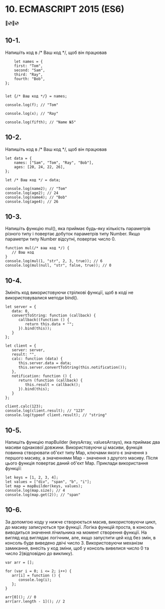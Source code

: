 # 10. ECMASCRIPT 2015 (ES6)
📀💿📀💿

## 10-1.
Напишіть код в /* Ваш код */, щоб він працював
``` 
    let names = {
    first: "Tom",
    second: "Sam",
    third: "Ray",
    fourth: "Bob",
};


let {/* Ваш код */} = names;

console.log(f); // "Tom"

console.log(x); // "Ray"

console.log(fifth); // "Name №5"

```

## 10-2.
Напишіть код в /* Ваш код */, щоб він працював
```
let data = {
    names: ["Sam", "Tom", "Ray", "Bob"],
    ages: [20, 24, 22, 26],
};

let /* Ваш код */ = data;

console.log(name2); // "Tom"
console.log(age2); // 24
console.log(name4); // "Bob"
console.log(age4); // 26
```


## 10-3.
Напишіть функцію mul(), яка приймає будь-яку кількість параметрів різного типу і повертає добуток параметрів типу Number.
Якщо параметри типу Number відсутні, повертає число 0.
```
function mul(/* ваш код */) {
   // Ваш код
}
console.log(mul(1, "str", 2, 3, true)); // 6
console.log(mul(null, "str", false, true)); // 0
```


## 10-4.
Змініть код використовуючи стрілкові функції, щоб в коді не використовувалися методи bind().
```
let server = {
   data: 0,
   convertToString: function (callback) {
      callback((function () {
         return this.data + "";
      }).bind(this));
   }
};

let client = {
   server: server,
   result: "",
   calc: function (data) {
      this.server.data = data;
      this.server.convertToString(this.notification());
   },
   notification: function () {
      return (function (callback) {
         this.result = callback();
      }).bind(this);
   }
};

client.calc(123);
console.log(client.result); // "123"
console.log(typeof client.result); // "string"
```

## 10-5.
Напишіть функцію mapBuilder (keysArray, valuesArrays), яка приймає два масиви однакової довжини. Використовуючи ці масиви, функція повинна створювати об'єкт типу Map, ключами якого є значення з першого масиву, а значеннями Map - значення з другого масиву. Після цього функція повертає даний об'єкт Map.
Приклади використання функції:
```
let keys = [1, 2, 3, 4];
let values = ["div", "span", "b", "i"];
let map = mapBuilder(keys, values);
console.log(map.size); // 4
console.log(map.get(2)); // "span"
```

## 10-6.
За допомгою коду у нижче створюється масив, використовуючи цикл, до масиву записуються три функції. Логіка функцій проста, в консоль виводиться значення лічильника на момент створення функції.
На вигляд код виглядає логічним, але, якщо запустити цей код без змін, в консоль буде виведено двічі число 3.
Використовуючи механізм замикання, внесіть у код зміни, щоб у консоль вивелися число 0 та число 2(відповідно до виклику). 
```
var arr = [];

for (var i = 0; i <= 2; i++) {
   arr[i] = function () {
      console.log(i);
   };
}

arr[0](); // 0
arr[arr.length - 1](); // 2

```